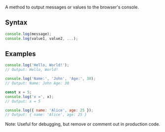 A method to output messages or values to the browser's console.
## Syntax

```javascript
console.log(message);
console.log(value1, value2, ...);
```

## Examples

```javascript
console.log('Hello, World!');
// Output: Hello, World!

console.log('Name:', 'John', 'Age:', 30);
// Output: Name: John Age: 30

const x = 5;
console.log('x =', x);
// Output: x = 5

console.log({ name: 'Alice', age: 25 });
// Output: { name: 'Alice', age: 25 }
```

Note: Useful for debugging, but remove or comment out in production code.